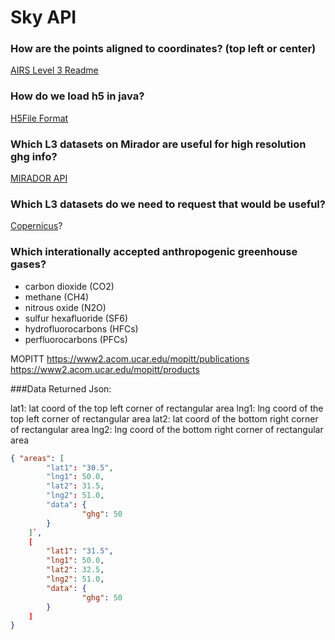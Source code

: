 # Sky API

### How are the points aligned to coordinates? (top left or center)
[AIRS Level 3 Readme](http://acdisc.gesdisc.eosdis.nasa.gov/data/Aqua_AIRS_Level3/AIRS3C2M.005/doc/AIRS_V5_Tropospheric_CO2_Products.pdf)

### How do we load h5 in java?
[H5File Format](https://www.hdfgroup.org/products/java/hdf-java-html/javadocs/ncsa/hdf/object/h5/H5File.html)

### Which L3 datasets on Mirador are useful for high resolution ghg info?
[MIRADOR API](http://mirador.gsfc.nasa.gov/cgi-bin/mirador/servcoll.pl?helpmenuclass=inventory&SearchButton=Search%20GES-DISC)

### Which L3 datasets do we need to request that would be useful?
[Copernicus](https://co2.jpl.nasa.gov/)?

### Which interationally accepted anthropogenic greenhouse gases?
- carbon dioxide (CO2)
- methane (CH4)
- nitrous oxide (N2O)
- sulfur hexafluoride (SF6)
- hydrofluorocarbons (HFCs)
- perfluorocarbons (PFCs)

MOPITT
https://www2.acom.ucar.edu/mopitt/publications
https://www2.acom.ucar.edu/mopitt/products

###Data Returned
Json:

lat1: lat coord of the top left corner of rectangular area
lng1: lng coord of the top left corner of rectangular area
lat2: lat coord of the bottom right corner of rectangular area
lng2: lng coord of the bottom right corner of rectangular area

```json
{ "areas": [
        "lat1": "30.5",
        "lng1": 50.0,
        "lat2": 31.5,
        "lng2": 51.0,
        "data": {
                "ghg": 50
        }
    ]`,
    [
        "lat1": "31.5",
        "lng1": 50.0,
        "lat2": 32.5,
        "lng2": 51.0,
        "data": {
                "ghg": 50
        }
    ]
}
```